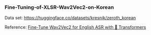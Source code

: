 ### Fine-Tuning-of-XLSR-Wav2Vec2-on-Korean


Data set: https://huggingface.co/datasets/kresnik/zeroth_korean


Reference: [Fine-Tune Wav2Vec2 for English ASR with 🤗 Transformers](https://huggingface.co/blog/fine-tune-wav2vec2-english#set-up-trainer)
